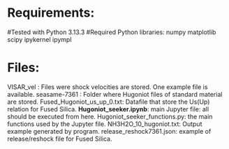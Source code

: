 # Requirements:
#Tested with Python 3.13.3
#Required Python libraries:
numpy
matplotlib
scipy
ipykernel
ipympl

# Files:

VISAR_vel : Files were shock velocities are stored. One example file is available.
seasame-7361 : Folder where Hugoniot files of standard material are stored.
Fused_Hugoniot_us_up_0.txt: Datafile that store the Us(Up) relation for Fused Silica.
**Hugoniot_seeker.ipynb**: main Jupyter file: all should be executed from here.
Hugoniot_seeker_functions.py: the main functions used by the Jupyter file.
NH3H2O_10_hugoniot.txt: Output example generated by program.
release_reshock7361.json: example of release/reshock file for Fused Silica.

